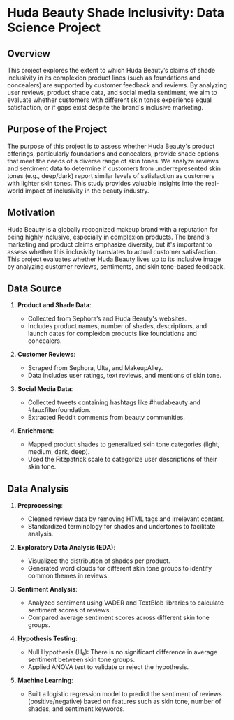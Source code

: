 # Huda Beauty Shade Inclusivity: Data Science Project

## Overview

This project explores the extent to which Huda Beauty’s claims of shade inclusivity in its complexion product lines (such as foundations and concealers) are supported by customer feedback and reviews. By analyzing user reviews, product shade data, and social media sentiment, we aim to evaluate whether customers with different skin tones experience equal satisfaction, or if gaps exist despite the brand's inclusive marketing.

## Purpose of the Project

The purpose of this project is to assess whether Huda Beauty's product offerings, particularly foundations and concealers, provide shade options that meet the needs of a diverse range of skin tones. We analyze reviews and sentiment data to determine if customers from underrepresented skin tones (e.g., deep/dark) report similar levels of satisfaction as customers with lighter skin tones. This study provides valuable insights into the real-world impact of inclusivity in the beauty industry.

## Motivation

Huda Beauty is a globally recognized makeup brand with a reputation for being highly inclusive, especially in complexion products. The brand's marketing and product claims emphasize diversity, but it's important to assess whether this inclusivity translates to actual customer satisfaction. This project evaluates whether Huda Beauty lives up to its inclusive image by analyzing customer reviews, sentiments, and skin tone-based feedback.

## Data Source

1. **Product and Shade Data**:
   - Collected from Sephora’s and Huda Beauty's websites.
   - Includes product names, number of shades, descriptions, and launch dates for complexion products like foundations and concealers.

2. **Customer Reviews**:
   - Scraped from Sephora, Ulta, and MakeupAlley.
   - Data includes user ratings, text reviews, and mentions of skin tone.

3. **Social Media Data**:
   - Collected tweets containing hashtags like #hudabeauty and #fauxfilterfoundation.
   - Extracted Reddit comments from beauty communities.

4. **Enrichment**:
   - Mapped product shades to generalized skin tone categories (light, medium, dark, deep).
   - Used the Fitzpatrick scale to categorize user descriptions of their skin tone.

## Data Analysis

1. **Preprocessing**:
   - Cleaned review data by removing HTML tags and irrelevant content.
   - Standardized terminology for shades and undertones to facilitate analysis.

2. **Exploratory Data Analysis (EDA)**:
   - Visualized the distribution of shades per product.
   - Generated word clouds for different skin tone groups to identify common themes in reviews.

3. **Sentiment Analysis**:
   - Analyzed sentiment using VADER and TextBlob libraries to calculate sentiment scores of reviews.
   - Compared average sentiment scores across different skin tone groups.

4. **Hypothesis Testing**:
   - Null Hypothesis (H₀): There is no significant difference in average sentiment between skin tone groups.
   - Applied ANOVA test to validate or reject the hypothesis.

5. **Machine Learning**:
   - Built a logistic regression model to predict the sentiment of reviews (positive/negative) based on features such as skin tone, number of shades, and sentiment keywords.



